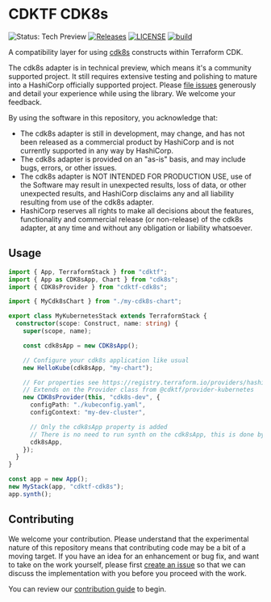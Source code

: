 # CDKTF CDK8s

![Status: Tech Preview](https://img.shields.io/badge/status-experimental-EAAA32) [![Releases](https://img.shields.io/github/release/cdktf/cdktf-cdk8s.svg)](https://github.com/cdktf/cdktf-cdk8s/releases)
[![LICENSE](https://img.shields.io/github/license/cdktf/cdktf-cdk8s.svg)](https://github.com/cdktf/cdktf-cdk8s/blob/main/LICENSE)
[![build](https://github.com/cdktf/cdktf-cdk8s/actions/workflows/build.yml/badge.svg)](https://github.com/cdktf/cdktf-cdk8s/actions/workflows/build.yml)

A compatibility layer for using [cdk8s](https://cdk8s.io/) constructs within Terraform CDK.

The cdk8s adapter is in technical preview, which means it's a community supported project. It still requires extensive testing and polishing to mature into a HashiCorp officially supported project. Please [file issues](https://github.com/cdktf/cdktf-cdk8s/issues/new/choose) generously and detail your experience while using the library. We welcome your feedback.

By using the software in this repository, you acknowledge that: 
* The cdk8s adapter is still in development, may change, and has not been released as a commercial product by HashiCorp and is not currently supported in any way by HashiCorp.
* The cdk8s adapter is provided on an "as-is" basis, and may include bugs, errors, or other issues.
* The cdk8s adapter is NOT INTENDED FOR PRODUCTION USE, use of the Software may result in unexpected results, loss of data, or other unexpected results, and HashiCorp disclaims any and all liability resulting from use of the cdk8s adapter.
* HashiCorp reserves all rights to make all decisions about the features, functionality and commercial release (or non-release) of the cdk8s adapter, at any time and without any obligation or liability whatsoever.

## Usage

```ts
import { App, TerraformStack } from "cdktf";
import { App as CDK8sApp, Chart } from "cdk8s";
import { CDK8sProvider } from "cdktf-cdk8s";

import { MyCdk8sChart } from "./my-cdk8s-chart";

export class MyKubernetesStack extends TerraformStack {
  constructor(scope: Construct, name: string) {
    super(scope, name);

    const cdk8sApp = new CDK8sApp();

    // Configure your cdk8s application like usual
    new HelloKube(cdk8sApp, "my-chart");

    // For properties see https://registry.terraform.io/providers/hashicorp/kubernetes/latest/docs
    // Extends on the Provider class from @cdktf/provider-kubernetes
    new CDK8sProvider(this, "cdk8s-dev", {
      configPath: "./kubeconfig.yaml",
      configContext: "my-dev-cluster",

      // Only the cdk8sApp property is added
      // There is no need to run synth on the cdk8sApp, this is done by the provider
      cdk8sApp,
    });
  }
}

const app = new App();
new MyStack(app, "cdktf-cdk8s");
app.synth();
```

## Contributing

We welcome your contribution. Please understand that the experimental nature of this repository means that contributing code may be a bit of a moving target. If you have an idea for an enhancement or bug fix, and want to take on the work yourself, please first [create an issue](https://github.com/cdktf/cdktf-cdk8s/issues/new/choose) so that we can discuss the implementation with you before you proceed with the work.

You can review our [contribution guide](https://github.com/cdktf/.github/blob/main/CONTRIBUTING.md) to begin.
